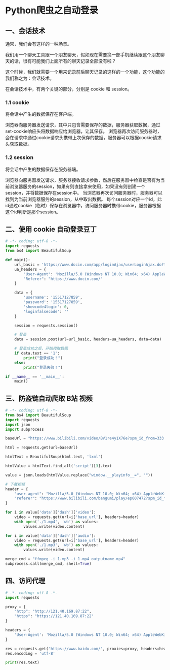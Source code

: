 # Python爬虫之自动登录

## 一、会话技术

通常，我们会有这样的一种场景。

我们用一个聊天工具跟一个朋友聊天，假如现在需要换一部手机继续跟这个朋友聊天的话，很有可能我们上面所有的聊天记录全部没有啦？

这个时候，我们就需要一个用来记录前后聊天记录的这样的一个功能，这个功能的我们称之为：会话技术。

在会话技术中，有两个关键的部分，分别是 cookie 和 session。

### 1.1 cookie

将会话中产生的数据保存在客户端。

浏览器向服务器发送请求，其中只包含需要保存的数据，服务器获取数据，通过set-cookie响应头将数据响应给浏览器，让其保存。
浏览器再次访问服务器时，会在请求中通过cookie请求头携带上次保存的数据，服务器可以根据cookie请求头获取数据。

### 1.2 session

将会话中产生的数据保存在服务器端。

浏览器向服务器发送请求，服务器接收请求参数，然后在服务器中检查是否有为当前浏览器服务的session，如果有则直接拿来使用，如果没有则创建一个session，并将数据保存在session中。
当浏览器再次访问服务器时，服务器可以找到为当前浏览器服务的session，从中取出数据。
每个session对应一个id，此id通过cookie（临时）保存在浏览器中，访问服务器时携带cookie，服务器根据这个id判断是那个session。

## 二、使用 cookie 自动登录豆丁

```python
# -*- coding: utf-8 -*-
import requests
from bs4 import BeautifulSoup

def main():
    url_basic = 'https://www.docin.com/app/loginAjax/userLoginAjax.do?t=1658136370415'
    ua_headers = {
        "User-Agent": 'Mozilla/5.0 (Windows NT 10.0; Win64; x64) AppleWebKit/537.36 (KHTML, like Gecko) Chrome/103.0.0.0 Safari/537.36',
        "Referer": "https://www.docin.com/"
    }

    data = {
        'username': '15517127859',
        'password': '15517127859',
        'showcode4login': 0,
        'loginfalsecode': ''
    }

    session = requests.session()

    # 登录
    data = session.post(url=url_basic, headers=ua_headers, data=data)

    # 登录成功之后，开始爬取数据
    if data.text == '1':
        print("登录成功！")
    else:
        print("登录失败！")

if __name__ == '__main__':
    main()
```

## 三、防盗链自动爬取 B站 视频

```python
# -*- coding: utf-8 -*-
from bs4 import BeautifulSoup
import requests
import json
import subprocess

baseUrl = "https://www.bilibili.com/video/BV1re4y1X76e?spm_id_from=333.851.b_7265636f6d6d656e64.1"

html = requests.get(url=baseUrl)

htmlText = BeautifulSoup(html.text, 'lxml')

htmlValue = htmlText.find_all('script')[3].text

value = json.loads(htmlValue.replace("window.__playinfo__=", ""))

# 下载视频
header = {
    "user-agent": "Mozilla/5.0 (Windows NT 10.0; Win64; x64) AppleWebKit/537.36 (KHTML, like Gecko) Chrome/103.0.0.0 Safari/537.36",
    "referer": "https://www.bilibili.com/bangumi/play/ep607472?spm_id_from=333.1007.partition_recommend.content.click"
}

for i in value['data']['dash']['video']:
    video = requests.get(url=i['base_url'], headers=header)
    with open('./1.mp4', 'wb') as values:
        values.write(video.content)

for i in value['data']['dash']['audio']:
    video = requests.get(url=i['base_url'], headers=header)
    with open('./1.mp3', 'wb') as values:
        values.write(video.content)

merge_cmd = "ffmpeg -i 1.mp3 -i 1.mp4 outputname.mp4"
subprocess.call(merge_cmd, shell=True)
```

## 四、访问代理

```python
# -*- coding: utf-8 -*-
import requests

proxy = {
    "http": "http://121.40.169.87:22",
    "https": "https://121.40.169.87:22"
}

headers = {
    'User-Agent': 'Mozilla/5.0 (Windows NT 10.0; Win64; x64) AppleWebKit/537.36 (KHTML, like Gecko) Chrome/100.0.4896.127 Safari/537.36'
}

res = requests.get('https://www.baidu.com/', proxies=proxy, headers=headers, verify=False)
res.encoding = 'utf-8'

print(res.text)
```

